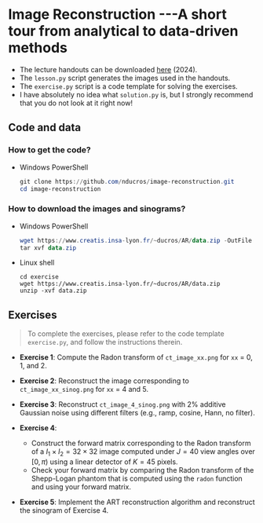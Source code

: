 # Image Reconstruction ---A short tour from analytical to data-driven methods

* The lecture handouts can be downloaded [here](https://www.creatis.insa-lyon.fr/~ducros/AR/AR_lecture_handout_2024.pdf) (2024).
* The `lesson.py` script generates the images used in the handouts.
* The `exercise.py` script is a code template for solving the exercises.
* I have absolutely no idea what `solution.py` is, but I strongly recommend that you do not look at it right now!

## Code and data
### How to get the code?
* Windows PowerShell
    ```powershell
    git clone https://github.com/nducros/image-reconstruction.git
    cd image-reconstruction
    ```

### How to download the images and sinograms?
* Windows PowerShell
    ```powershell
    wget https://www.creatis.insa-lyon.fr/~ducros/AR/data.zip -OutFile data.zip
    tar xvf data.zip
    ```

* Linux shell
    ```shell
    cd exercise
    wget https://www.creatis.insa-lyon.fr/~ducros/AR/data.zip
    unzip -xvf data.zip
    ```

## Exercises

> To complete the exercises, please refer to the code template `exercise.py`, and follow the instructions therein.

* **Exercise 1**: Compute the Radon transform of `ct_image_xx.png` for `xx` = 0, 1, and 2.

* **Exercise 2**: Reconstruct the image corresponding to `ct_image_xx_sinog.png` for `xx` = 4 and 5.

* **Exercise 3**: Reconstruct `ct_image_4_sinog.png` with 2% additive Gaussian noise using different filters (e.g., ramp, cosine, Hann, no filter).

* **Exercise 4**: 
    * Construct the forward matrix corresponding to the Radon transform of a $I_1\times I_2 = 32 \times 32$ image computed under $J = 40$ view angles over $[0,\pi)$ using a linear detector of $K = 45$ pixels.
    * Check your forward matrix by comparing the Radon transform of the Shepp-Logan phantom that is computed using the `radon` function and using your forward matrix.

* **Exercise 5**: Implement the ART reconstruction algorithm and reconstruct the sinogram of Exercise 4.